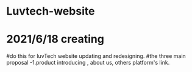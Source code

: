 # Luvtech-website
# 2021/6/18 creating
#do this for luvTech website updating and redesigning. 
#the three main proposal -1.product introducing , about us, others platform's link.
